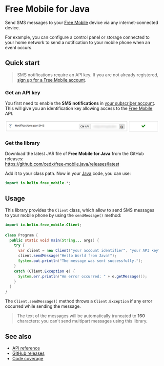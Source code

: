 # Free Mobile for Java
Send SMS messages to your [Free Mobile](https://mobile.free.fr) device via any internet-connected device.

For example, you can configure a control panel or storage connected to your home network to send a notification to your mobile phone when an event occurs.

## Quick start
> SMS notifications require an API key. If you are not already registered, [sign up for a Free Mobile account](https://mobile.free.fr/subscribe).

### Get an API key
You first need to enable the **SMS notifications** in [your subscriber account](https://mobile.free.fr/account).
This will give you an identification key allowing access to the [Free Mobile](https://mobile.free.fr) API.

![Screenshot](screenshot.webp)

### Get the library
Download the latest JAR file of **Free Mobile for Java** from the GitHub releases:  
https://github.com/cedx/free-mobile.java/releases/latest

Add it to your class path. Now in your [Java](https://www.oracle.com/java) code, you can use:

```java
import io.belin.free_mobile.*;
```

## Usage
This library provides the `Client` class, which allow to send SMS messages to your mobile phone by using the `sendMessage()` method:

```java
import io.belin.free_mobile.Client;

class Program {
  public static void main(String... args) {
    try {
      var client = new Client("your account identifier", "your API key");
      client.sendMessage("Hello World from Java!");
      System.out.println("The message was sent successfully.");
    }
    catch (Client.Exception e) {
      System.err.println("An error occurred: " + e.getMessage());
    }
  }
}
```

The `Client.sendMessage()` method throws a `Client.Exception` if any error occurred while sending the message.

> The text of the messages will be automatically truncated to **160** characters: you can't send multipart messages using this library.

## See also
- [API reference](api/)
- [GitHub releases](https://github.com/cedx/free-mobile.java/releases)
- [Code coverage](https://app.codecov.io/gh/cedx/free-mobile.java)
